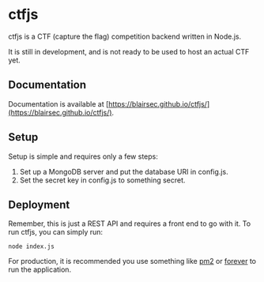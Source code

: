 # ctfjs
ctfjs is a CTF (capture the flag) competition backend written in Node.js.

It is still in development, and is not ready to be used to host an actual CTF yet.

## Documentation
Documentation is available at [https://blairsec.github.io/ctfjs/](https://blairsec.github.io/ctfjs/).

## Setup
Setup is simple and requires only a few steps:
1. Set up a MongoDB server and put the database URI in config.js.
2. Set the secret key in config.js to something secret.

## Deployment
Remember, this is just a REST API and requires a front end to go with it. To run ctfjs, you can simply run:
```
node index.js
```
For production, it is recommended you use something like [pm2](https://github.com/Unitech/pm2) or [forever](https://github.com/foreverjs/forever) to run the application.